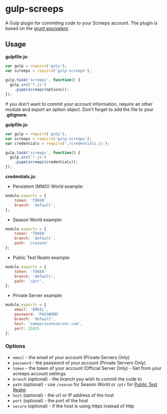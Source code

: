 # gulp-screeps

A Gulp plugin for commiting code to your Screeps account.
The plugin is based on the [grunt equivalent](https://github.com/screeps/grunt-screeps).

## Usage

**gulpfile.js:**
```js
var gulp = require('gulp');
var screeps = require('gulp-screeps');
 
gulp.task('screeps', function() {
  gulp.src('*.js')
    .pipe(screeps(options));
});
```

If you don't want to commit your account information, require an other module and export an option object. Don't forget to add the file to your **.gitignore**.
  
**gulpfile.js:**
```js
var gulp = require('gulp');
var screeps = require('gulp-screeps');
var credentials = require('./credentials.js');

gulp.task('screeps', function() {
  gulp.src('*.js')
    .pipe(screeps(credentials));
});
```
**credentials.js:**

- Persistent (MMO) World example:
```js
module.exports = {
    token: 'TOKEN'
    branch: 'default',
};
```
- Season World example:
```js
module.exports = {
    token: 'TOKEN'
    branch: 'default',
    path: '/season'
};
```

- Public Test Realm example:
```js
module.exports = {
    token: 'TOKEN'
    branch: 'default',
    path: '/ptr',
};
```

- Private Server example:
```js
module.exports = {
    email: 'EMAIL',
    password: 'PASSWORD'
    branch: 'default',
    host: 'someprivateserver.com',
    port: 21025
};
```

### Options 
- `email` - the email of your account (Private Servers Only)
- `password` - the password of your account (Private Servers Only)
- `token` - the token of your account (Official Server Only) - Get from your screeps account settings
- `branch` (optional) - the branch you wish to commit the code to
- `path` (optional) - use `/season` for Season World or `/ptr` for [Public Test Realm](http://support.screeps.com/hc/en-us/articles/205999532-Public-Test-Realm)
- `host` (optional) - the url or IP address of the host
- `port` (optional) - the port of the host
- `secure` (optional) - if the host is using https instead of http
